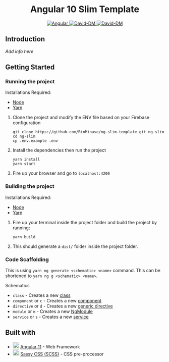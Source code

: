 <h1 align="center"> Angular 10 Slim Template </h1>

<p align="center">
    <a href="https://angular.io/">
        <img alt="Angular" src="https://img.shields.io/badge/angular-%5E11-red.svg?logo=angular&style=for-the-badge">
    </a>
    <a href="https://david-dm.org/RinMinase/ng-slim-template">
        <img alt="David-DM" src="https://img.shields.io/david/RinMinase/ng-slim-template?style=for-the-badge">
    </a>
    <a href="https://david-dm.org/RinMinase/ng-slim-template">
        <img alt="David-DM" src="https://img.shields.io/david/dev/RinMinase/ng-slim-template?label=dev%20dependencies&style=for-the-badge">
    </a>
</p>

## Introduction
_Add info here_

## Getting Started

### Running the project
Installations Required:
- [Node](https://nodejs.org/en/)
- [Yarn](https://yarnpkg.com/latest.msi)

1. Clone the project and modify the ENV file based on your Firebase configuration

    ```
    git clone https://github.com/RinMinase/ng-slim-template.git ng-slim
    cd ng-slim
    cp .env.example .env
    ```

2. Install the dependencies then run the project

    ```
    yarn install
    yarn start
    ```

3. Fire up your browser and go to `localhost:4200`

### Building the project
Installations Required:
- [Node](https://nodejs.org/en/)
- [Yarn](https://yarnpkg.com/latest.msi)

1. Fire up your terminal inside the project folder and build the project by running:

    ```
    yarn build
    ```

2. This should generate a `dist/` folder inside the project folder.

### Code Scaffolding
This is using `yarn ng generate <schematic> <name>` command. This can be shortened to `yarn ng g <schematic> <name>`.

Schematics
- `class` - Creates a new [class](https://angular.io/api/common/NgClass)
- `component` or `c` - Creates a new [component](https://angular.io/guide/architecture-components)
- `directive` or `d` - Creates a new [generic directive](https://angular.io/guide/architecture-components#directives)
- `module` or `m` - Creates a new [NgModule](https://angular.io/guide/architecture-modules)
- `service` or `s` - Creates a new [service](https://angular.io/guide/architecture-services)

## Built with
* <img width=20 height=20 src="https://angular.io/assets/images/favicons/favicon.ico"> [Angular 11](https://angular.io/) - Web Framework
* <img width=20 height=20 src="https://sass-lang.com/favicon.ico"> [Sassy CSS (SCSS)](https://sass-lang.com/) - CSS pre-processor
